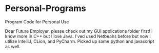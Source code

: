 # Personal-Programs
Program Code for Personal Use

Dear Future Employer, please check out my GUI applications folder first! I know more in C++ but I love Java. I'ved used Netbeans before but now I utilize IntelliJ, CLion, and PyCharm. Picked up some python and javascript as well. 
